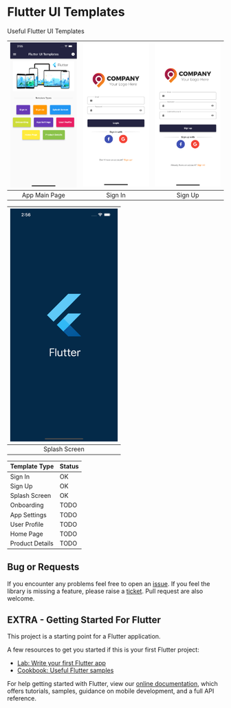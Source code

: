 # Flutter UI Templates
Useful Flutter UI Templates

| <img src="https://github.com/egemenmede/flutter_ui_templates/blob/main/ScreenShot.png" alt="Image of Flutter UI Templates" width="250"/> | <img src="https://github.com/egemenmede/flutter_ui_templates/blob/main/ScreenShot_SignIn.png" alt="Image of Sign In" width="250"/> |<img src="https://github.com/egemenmede/flutter_ui_templates/blob/main/ScreenShot_SignUp.png" alt="Image of Sign In" width="250"/> |
|:---:|:---:|:---:|
| App Main Page | Sign In | Sign Up |

| <img src="https://github.com/egemenmede/flutter_ui_templates/blob/main/ScreenShot_Splash.png" alt="Image of Splash Screen" width="250"/> | 
|:---:|
| Splash Screen |

Template Type | Status
------------ | -------------
Sign In | OK
Sign Up | OK
Splash Screen | OK
Onboarding | TODO
App Settings | TODO
User Profile | TODO
Home Page | TODO
Product Details | TODO

## Bug or Requests

If you encounter any problems feel free to open an [issue](https://github.com/egemenmede/flutter_ui_templates/issues/new?template=bug_report.md). If you feel the library is missing a feature, please raise a [ticket](https://github.com/egemenmede/flutter_ui_templates/issues/new?template=feature_request.md). Pull request are also welcome.

## EXTRA - Getting Started For Flutter

This project is a starting point for a Flutter application.

A few resources to get you started if this is your first Flutter project:

- [Lab: Write your first Flutter app](https://flutter.dev/docs/get-started/codelab)
- [Cookbook: Useful Flutter samples](https://flutter.dev/docs/cookbook)

For help getting started with Flutter, view our
[online documentation](https://flutter.dev/docs), which offers tutorials,
samples, guidance on mobile development, and a full API reference.
